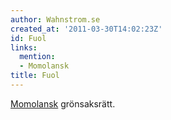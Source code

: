 ```yaml
---
author: Wahnstrom.se
created_at: '2011-03-30T14:02:23Z'
id: Fuol
links:
  mention:
  - Momolansk
title: Fuol
---
```


[Momolansk] grönsaksrätt.

  [Momolansk]: Momolansk